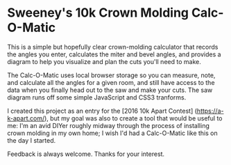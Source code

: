 # Sweeney's 10k Crown Molding Calc-O-Matic

This is a simple but hopefully clear crown-molding calculator that records the angles you enter, calculates the miter and bevel angles, and provides a diagram to help you visualize and plan the cuts you'll need to make.

The Calc-O-Matic uses local browser storage so you can measure, note, and calculate all the angles for a given room, and still have access to the data when you finally head out to the saw and make your cuts. The saw diagram runs off some simple JavaScript and CSS3 tranforms.

I created this project as an entry for the [2016 10k Apart Contest] (https://a-k-apart.com/), but my goal was also to create a tool that would be useful to me: I'm an avid DIYer roughly midway through the process of installing crown molding in my own home; I wish I'd had a Calc-O-Matic like this on the day I started.

Feedback is always welcome. Thanks for your interest.
